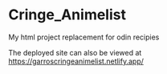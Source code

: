 # Cringe_Animelist
My html project replacement for odin recipies

The deployed site can also be viewed at https://garroscringeanimelist.netlify.app/
